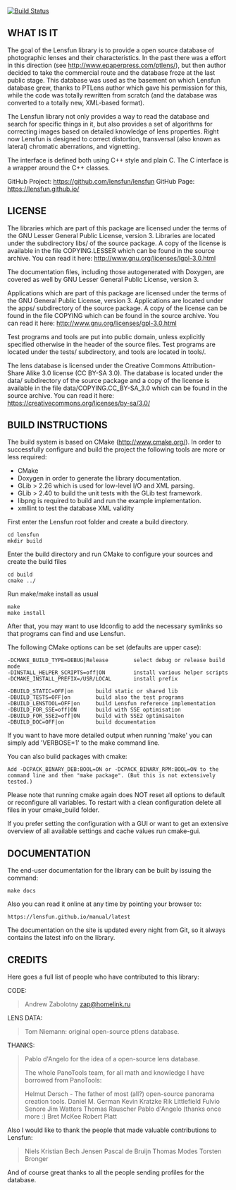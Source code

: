 [![Build Status](https://travis-ci.com/lensfun/lensfun.svg?branch=master)](https://travis-ci.com/lensfun/lensfun)

WHAT IS IT
----------

The goal of the Lensfun library is to provide a open source database
of photographic lenses and their characteristics. In the past there
was a effort in this direction (see http://www.epaperpress.com/ptlens/),
but then author decided to take the commercial route and the database
froze at the last public stage. This database was used as the basement
on which Lensfun database grew, thanks to PTLens author which gave his
permission for this, while the code was totally rewritten from scratch
(and the database was converted to a totally new, XML-based format).

The Lensfun library not only provides a way to read the database
and search for specific things in it, but also provides a set of
algorithms for correcting images based on detailed knowledge of
lens properties. Right now Lensfun is designed to correct
distortion, transversal (also known as lateral) chromatic aberrations,
and vignetting.

The interface is defined both using C++ style and plain C.
The C interface is a wrapper around the C++ classes.

GitHub Project: https://github.com/lensfun/lensfun
GitHub Page: https://lensfun.github.io/


LICENSE
-------

The libraries which are part of this package are licensed under the terms
of the GNU Lesser General Public License, version 3. Libraries are located
under the subdirectory libs/ of the source package. A copy of the license
is available in the file COPYING.LESSER which can be found in the source
archive. You can read it here: http://www.gnu.org/licenses/lgpl-3.0.html

The documentation files, including those autogenerated with Doxygen,
are covered as well by GNU Lesser General Public License, version 3.

Applications which are part of this package are licensed under the terms
of the GNU General Public License, version 3. Applications are located
under the apps/ subdirectory of the source package. A copy of the license
can be found in the file COPYING which can be found in the source
archive. You can read it here: http://www.gnu.org/licenses/gpl-3.0.html

Test programs and tools are put into public domain, unless explicitly
specified otherwise in the header of the source files. Test programs
are located under the tests/ subdirectory, and tools are located in tools/.

The lens database is licensed under the Creative Commons Attribution-Share
Alike 3.0 license (CC BY-SA 3.0). The database is located under the data/ 
subdirectory of the source package and a copy of the license is available 
in the file data/COPYING.CC_BY-SA_3.0 which can be found in the source
archive. You can read it here: https://creativecommons.org/licenses/by-sa/3.0/


BUILD INSTRUCTIONS
------------------

The build system is based on CMake (http://www.cmake.org/). In order to
successfully configure and build the project the following tools are more
or less required:

 - CMake
 - Doxygen in order to generate the library documentation.
 - GLib > 2.26 which is used for low-level I/O and XML parsing.
 - GLib > 2.40 to build the unit tests with the GLib test framework.
 - libpng is required to build and run the example implementation.
 - xmllint to test the database XML validity

First enter the Lensfun root folder and create a build directory.

    cd lensfun
    mkdir build

Enter the build directory and run CMake to configure your sources and create
the build files

    cd build
    cmake ../

Run make/make install as usual

    make
    make install

After that, you may want to use ldconfig to add the necessary symlinks so that
programs can find and use Lensfun.

The following CMake options can be set (defaults are upper case):

    -DCMAKE_BUILD_TYPE=DEBUG|Release        select debug or release build mode
    -DINSTALL_HELPER_SCRIPTS=off|ON         install various helper scripts
    -DCMAKE_INSTALL_PREFIX=/USR/LOCAL       install prefix

    -DBUILD_STATIC=OFF|on       build static or shared lib
    -DBUILD_TESTS=OFF|on        build also the test programs
    -DBUILD_LENSTOOL=OFF|on     build Lensfun reference implementation
    -DBUILD_FOR_SSE=off|ON      build with SSE optimisation
    -DBUILD_FOR_SSE2=off|ON     build with SSE2 optimisaiton
    -DBUILD_DOC=OFF|on          build documentation

If you want to have more detailed output when running 'make' you can simply add
'VERBOSE=1' to the make command line.

You can also build packages with cmake:

    Add -DCPACK_BINARY_DEB:BOOL=ON or -DCPACK_BINARY_RPM:BOOL=ON to the
    command line and then "make package". (But this is not extensively tested.)

Please note that running cmake again does NOT reset all options to default or
reconfigure all variables. To restart with a clean configuration delete all files
in your cmake_build folder.

If you prefer setting the configuration with a GUI or want to get an extensive
overview of all available settings and cache values run cmake-gui.


DOCUMENTATION
-------------

The end-user documentation for the library can be built by issuing the
command:

    make docs

Also you can read it online at any time by pointing your browser to:

	https://lensfun.github.io/manual/latest

The documentation on the site is updated every night from Git, so it always
contains the latest info on the library.


CREDITS
-------

Here goes a full list of people who have contributed to this library:

CODE:
  > Andrew Zabolotny <zap@homelink.ru>

LENS DATA:
  > Tom Niemann: original open-source ptlens database.

THANKS:
  > Pablo d'Angelo for the idea of a open-source lens database.
  >
  > The whole PanoTools team, for all math and knowledge I have borrowed from PanoTools:
  >
  > Helmut Dersch - The father of most (all?) open-source panorama creation tools.
  > Daniel M. German
  > Kevin Kratzke
  > Rik Littlefield
  > Fulvio Senore
  > Jim Watters
  > Thomas Rauscher
  > Pablo d'Angelo (thanks once more :)
  > Bret McKee
  > Robert Platt

Also I would like to thank the people that made valuable contributions to Lensfun:
  > Niels Kristian Bech Jensen
  > Pascal de Bruijn
  > Thomas Modes
  > Torsten Bronger

And of course great thanks to all the people sending profiles for the database.
